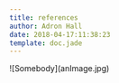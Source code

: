 ```yaml
---
title: references
author: Adron Hall
date: 2018-04-17:11:38:23
template: doc.jade
---
```

<div class="image float-left">
    ![Somebody](anImage.jpg)
</div>
